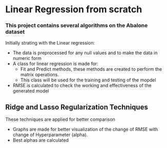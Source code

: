 # Linear Regression from scratch
### This project contains several algorithms on the Abalone dataset
Initially strating with the Linear regression:
- The data is preprocessed for any null values and to make the data in numeric form
- A class for linear regression is made for:
  - Fit and Predict methods, these methods are created to perform the matrix operations.
  - This class will be used for the training and testing of the mopdel
- RMSE is calculated to check the working and effectiveness of the generated model

## Ridge and Lasso Regularization Techniques
These techniques are applied for better comparison
- Graphs are made for better visualization of the change of RMSE with change of Hyperparameter (alpha).
- Best alphas are calculated 
